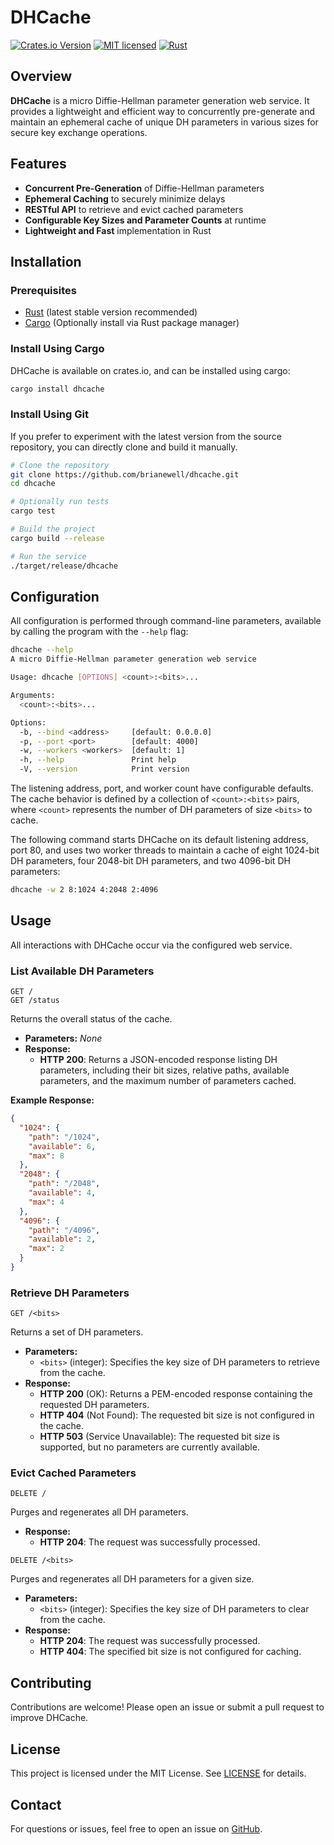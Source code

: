 # DHCache

[![Crates.io Version](https://img.shields.io/crates/v/dhcache)](https://crates.io/crates/dhcache)
[![MIT licensed](https://img.shields.io/badge/license-MIT-blue.svg)](./LICENSE)
[![Rust](https://github.com/brianewell/dhcache/actions/workflows/rust.yml/badge.svg)](https://github.com/brianewell/dhcache/actions/workflows/rust.yml)

## Overview

**DHCache** is a micro Diffie-Hellman parameter generation web service. It provides a lightweight and efficient way to concurrently pre-generate and maintain an ephemeral cache of unique DH parameters in various sizes for secure key exchange operations.

## Features

- **Concurrent Pre-Generation** of Diffie-Hellman parameters
- **Ephemeral Caching** to securely minimize delays
- **RESTful API** to retrieve and evict cached parameters
- **Configurable Key Sizes and Parameter Counts** at runtime
- **Lightweight and Fast** implementation in Rust

## Installation

### Prerequisites

- [Rust](https://www.rust-lang.org/tools/install) (latest stable version recommended)
- [Cargo](https://doc.rust-lang.org/cargo/) (Optionally install via Rust package manager)

### Install Using Cargo

DHCache is available on crates.io, and can be installed using cargo:

```sh
cargo install dhcache
```

### Install Using Git

If you prefer to experiment with the latest version from the source repository, you can directly clone and build it manually.

```sh
# Clone the repository
git clone https://github.com/brianewell/dhcache.git
cd dhcache

# Optionally run tests
cargo test

# Build the project
cargo build --release

# Run the service
./target/release/dhcache
```

## Configuration

All configuration is performed through command-line parameters, available by calling the program with the `--help` flag:

```sh
dhcache --help
A micro Diffie-Hellman parameter generation web service

Usage: dhcache [OPTIONS] <count>:<bits>...

Arguments:
  <count>:<bits>...

Options:
  -b, --bind <address>     [default: 0.0.0.0]
  -p, --port <port>        [default: 4000]
  -w, --workers <workers>  [default: 1]
  -h, --help               Print help
  -V, --version            Print version
```

The listening address, port, and worker count have configurable defaults. The cache behavior is defined by a collection of `<count>:<bits>` pairs, where `<count>` represents the number of DH parameters of size `<bits>` to cache.

The following command starts DHCache on its default listening address, port 80, and uses two worker threads to maintain a cache of eight 1024-bit DH parameters, four 2048-bit DH parameters, and two 4096-bit DH parameters:

```sh
dhcache -w 2 8:1024 4:2048 2:4096
```

## Usage

All interactions with DHCache occur via the configured web service.

### List Available DH Parameters

```http
GET /
GET /status
```

Returns the overall status of the cache.

- **Parameters:** _None_
- **Response:**
  - **HTTP 200**: Returns a JSON-encoded response listing DH parameters, including their bit sizes, relative paths, available parameters, and the maximum number of parameters cached.

**Example Response:**

```json
{
  "1024": {
    "path": "/1024",
    "available": 6,
    "max": 8
  },
  "2048": {
    "path": "/2048",
    "available": 4,
    "max": 4
  },
  "4096": {
    "path": "/4096",
    "available": 2,
    "max": 2
  }
}
```

### Retrieve DH Parameters

```http
GET /<bits>
```

Returns a set of DH parameters.

- **Parameters:**
  - `<bits>` (integer): Specifies the key size of DH parameters to retrieve from the cache.
- **Response:**
  - **HTTP 200** (OK): Returns a PEM-encoded response containing the requested DH parameters.
  - **HTTP 404** (Not Found): The requested bit size is not configured in the cache.
  - **HTTP 503** (Service Unavailable): The requested bit size is supported, but no parameters are currently available.

### Evict Cached Parameters

```http
DELETE /
```

Purges and regenerates all DH parameters.

- **Response:**
  - **HTTP 204**: The request was successfully processed.

```http
DELETE /<bits>
```

Purges and regenerates all DH parameters for a given size.

- **Parameters:**
  - `<bits>` (integer): Specifies the key size of DH parameters to clear from the cache.
- **Response:**
  - **HTTP 204**: The request was successfully processed.
  - **HTTP 404**: The specified bit size is not configured for caching.

## Contributing

Contributions are welcome! Please open an issue or submit a pull request to improve DHCache.

## License

This project is licensed under the MIT License. See [LICENSE](./LICENSE) for details.

## Contact

For questions or issues, feel free to open an issue on [GitHub](https://github.com/brianewell/dhcache).
